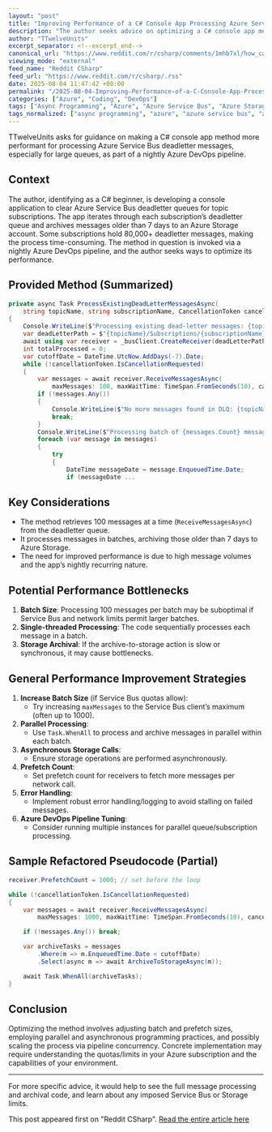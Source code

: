 ```yaml
---
layout: "post"
title: "Improving Performance of a C# Console App Processing Azure Service Bus Deadletter Queues"
description: "The author seeks advice on optimizing a C# console app method that processes and archives Azure Service Bus deadletter messages older than 7 days. With some subscriptions exceeding 80,000 messages, performance improvements are needed, especially as the app runs nightly in an Azure DevOps pipeline."
author: "TTwelveUnits"
excerpt_separator: <!--excerpt_end-->
canonical_url: "https://www.reddit.com/r/csharp/comments/1mhb7xl/how_can_i_make_this_method_more_performant/"
viewing_mode: "external"
feed_name: "Reddit CSharp"
feed_url: "https://www.reddit.com/r/csharp/.rss"
date: 2025-08-04 11:47:42 +00:00
permalink: "/2025-08-04-Improving-Performance-of-a-C-Console-App-Processing-Azure-Service-Bus-Deadletter-Queues.html"
categories: ["Azure", "Coding", "DevOps"]
tags: ["Async Programming", "Azure", "Azure Service Bus", "Azure Storage", "C#", "Coding", "Community", "Console App", "Deadletter Queue", "DevOps", "DevOps Pipeline", "Message Processing", "Performance", "Subscription"]
tags_normalized: ["async programming", "azure", "azure service bus", "azure storage", "c", "coding", "community", "console app", "deadletter queue", "devops", "devops pipeline", "message processing", "performance", "subscription"]
---
```


TTwelveUnits asks for guidance on making a C# console app method more performant for processing Azure Service Bus deadletter messages, especially for large queues, as part of a nightly Azure DevOps pipeline.<!--excerpt_end-->

## Context

The author, identifying as a C# beginner, is developing a console application to clear Azure Service Bus deadletter queues for topic subscriptions. The app iterates through each subscription’s deadletter queue and archives messages older than 7 days to an Azure Storage account. Some subscriptions hold 80,000+ deadletter messages, making the process time-consuming. The method in question is invoked via a nightly Azure DevOps pipeline, and the author seeks ways to optimize its performance.

## Provided Method (Summarized)

```csharp
private async Task ProcessExistingDeadLetterMessagesAsync(
    string topicName, string subscriptionName, CancellationToken cancellationToken)
{
    Console.WriteLine($"Processing existing dead-letter messages: {topicName}/{subscriptionName}");
    var deadLetterPath = $"{topicName}/Subscriptions/{subscriptionName}/$DeadLetterQueue";
    await using var receiver = _busClient.CreateReceiver(deadLetterPath);
    int totalProcessed = 0;
    var cutoffDate = DateTime.UtcNow.AddDays(-7).Date;
    while (!cancellationToken.IsCancellationRequested)
    {
        var messages = await receiver.ReceiveMessagesAsync(
            maxMessages: 100, maxWaitTime: TimeSpan.FromSeconds(10), cancellationToken);
        if (!messages.Any())
        {
            Console.WriteLine($"No more messages found in DLQ: {topicName}/{subscriptionName}");
            break;
        }
        Console.WriteLine($"Processing batch of {messages.Count} messages from {topicName}/{subscriptionName}");
        foreach (var message in messages)
        {
            try
            {
                DateTime messageDate = message.EnqueuedTime.Date;
                if (messageDate ...
```

## Key Considerations

- The method retrieves 100 messages at a time (`ReceiveMessagesAsync`) from the deadletter queue.
- It processes messages in batches, archiving those older than 7 days to Azure Storage.
- The need for improved performance is due to high message volumes and the app’s nightly recurring nature.

## Potential Performance Bottlenecks

1. **Batch Size**: Processing 100 messages per batch may be suboptimal if Service Bus and network limits permit larger batches.
2. **Single-threaded Processing**: The code sequentially processes each message in a batch.
3. **Storage Archival**: If the archive-to-storage action is slow or synchronous, it may cause bottlenecks.

## General Performance Improvement Strategies

1. **Increase Batch Size** (if Service Bus quotas allow):
   - Try increasing `maxMessages` to the Service Bus client’s maximum (often up to 1000).
2. **Parallel Processing**:
   - Use `Task.WhenAll` to process and archive messages in parallel within each batch.
3. **Asynchronous Storage Calls**:
   - Ensure storage operations are performed asynchronously.
4. **Prefetch Count**:
   - Set prefetch count for receivers to fetch more messages per network call.
5. **Error Handling**:
   - Implement robust error handling/logging to avoid stalling on failed messages.
6. **Azure DevOps Pipeline Tuning**:
   - Consider running multiple instances for parallel queue/subscription processing.

## Sample Refactored Pseudocode (Partial)

```csharp
receiver.PrefetchCount = 1000; // set before the loop

while (!cancellationToken.IsCancellationRequested)
{
    var messages = await receiver.ReceiveMessagesAsync(
        maxMessages: 1000, maxWaitTime: TimeSpan.FromSeconds(10), cancellationToken);

    if (!messages.Any()) break;

    var archiveTasks = messages
        .Where(m => m.EnqueuedTime.Date < cutoffDate)
        .Select(async m => await ArchiveToStorageAsync(m));

    await Task.WhenAll(archiveTasks);
}
```

## Conclusion

Optimizing the method involves adjusting batch and prefetch sizes, employing parallel and asynchronous programming practices, and possibly scaling the process via pipeline concurrency. Concrete implementation may require understanding the quotas/limits in your Azure subscription and the capabilities of your environment.

---

For more specific advice, it would help to see the full message processing and archival code, and learn about any imposed Service Bus or Storage limits.

This post appeared first on "Reddit CSharp". [Read the entire article here](https://www.reddit.com/r/csharp/comments/1mhb7xl/how_can_i_make_this_method_more_performant/)
